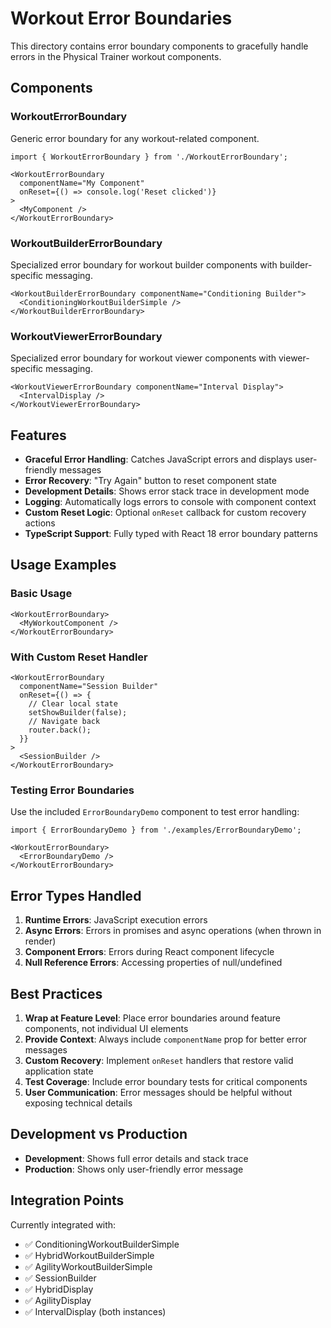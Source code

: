 # Workout Error Boundaries

This directory contains error boundary components to gracefully handle errors in the Physical Trainer workout components.

## Components

### WorkoutErrorBoundary
Generic error boundary for any workout-related component.

```tsx
import { WorkoutErrorBoundary } from './WorkoutErrorBoundary';

<WorkoutErrorBoundary 
  componentName="My Component"
  onReset={() => console.log('Reset clicked')}
>
  <MyComponent />
</WorkoutErrorBoundary>
```

### WorkoutBuilderErrorBoundary
Specialized error boundary for workout builder components with builder-specific messaging.

```tsx
<WorkoutBuilderErrorBoundary componentName="Conditioning Builder">
  <ConditioningWorkoutBuilderSimple />
</WorkoutBuilderErrorBoundary>
```

### WorkoutViewerErrorBoundary
Specialized error boundary for workout viewer components with viewer-specific messaging.

```tsx
<WorkoutViewerErrorBoundary componentName="Interval Display">
  <IntervalDisplay />
</WorkoutViewerErrorBoundary>
```

## Features

- **Graceful Error Handling**: Catches JavaScript errors and displays user-friendly messages
- **Error Recovery**: "Try Again" button to reset component state
- **Development Details**: Shows error stack trace in development mode
- **Logging**: Automatically logs errors to console with component context
- **Custom Reset Logic**: Optional `onReset` callback for custom recovery actions
- **TypeScript Support**: Fully typed with React 18 error boundary patterns

## Usage Examples

### Basic Usage
```tsx
<WorkoutErrorBoundary>
  <MyWorkoutComponent />
</WorkoutErrorBoundary>
```

### With Custom Reset Handler
```tsx
<WorkoutErrorBoundary
  componentName="Session Builder"
  onReset={() => {
    // Clear local state
    setShowBuilder(false);
    // Navigate back
    router.back();
  }}
>
  <SessionBuilder />
</WorkoutErrorBoundary>
```

### Testing Error Boundaries
Use the included `ErrorBoundaryDemo` component to test error handling:

```tsx
import { ErrorBoundaryDemo } from './examples/ErrorBoundaryDemo';

<WorkoutErrorBoundary>
  <ErrorBoundaryDemo />
</WorkoutErrorBoundary>
```

## Error Types Handled

1. **Runtime Errors**: JavaScript execution errors
2. **Async Errors**: Errors in promises and async operations (when thrown in render)
3. **Component Errors**: Errors during React component lifecycle
4. **Null Reference Errors**: Accessing properties of null/undefined

## Best Practices

1. **Wrap at Feature Level**: Place error boundaries around feature components, not individual UI elements
2. **Provide Context**: Always include `componentName` prop for better error messages
3. **Custom Recovery**: Implement `onReset` handlers that restore valid application state
4. **Test Coverage**: Include error boundary tests for critical components
5. **User Communication**: Error messages should be helpful without exposing technical details

## Development vs Production

- **Development**: Shows full error details and stack trace
- **Production**: Shows only user-friendly error message

## Integration Points

Currently integrated with:
- ✅ ConditioningWorkoutBuilderSimple
- ✅ HybridWorkoutBuilderSimple
- ✅ AgilityWorkoutBuilderSimple
- ✅ SessionBuilder
- ✅ HybridDisplay
- ✅ AgilityDisplay
- ✅ IntervalDisplay (both instances)
